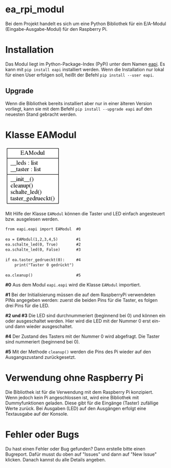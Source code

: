 ea_rpi_modul
============

Bei dem Projekt handelt es sich um eine Python Bibliothek für ein E/A-Modul
(Eingabe-Ausgabe-Modul) für den Raspberry Pi.


Installation
============

Das Modul liegt im Python-Package-Index (PyPi) unter dem Namen
[eapi](https://pypi.python.org/pypi/eapi). Es kann mit `pip install eapi`
installiert werden. Wenn die Installation nur lokal für einen User erfolgen
soll, heißt der Befehl `pip install --user eapi`.

Upgrade
-------

Wenn die Bibliothek bereits installiert aber nur in einer älteren Version
vorliegt, kann sie mit dem Befehl `pip install --upgrade eapi` auf den
neuesten Stand gebracht werden.

Klasse EAModul
==============

![Klassendiagramm (automatisch generiert mit pyreverse)](./klassendiagramm.png)

Mit Hilfe der Klasse `EAModul` können die Taster und LED einfach angesteuert
bzw. ausgelesen werden.

    from eapi.eapi import EAModul  #0

    ea = EAModul(1,2,3,4,5)        #1
    ea.schalte_led(0, True)        #2
    ea.schalte_led(0, False)       #3
    
    if ea.taster_gedrueckt(0):     #4
        print("Taster 0 gedrückt")
        
    ea.cleanup()                   #5

**#0** Aus dem Modul `eapi.eapi` wird die Klasse `EAModul` importiert.

**#1** Bei der Initialisierung müssen die auf dem RaspberryPi verwendeten PINs
angegeben werden: zuerst die beiden Pins für die Taster, es folgen drei
Pins für die LED.

**#2 und #3** Die LED sind durchnummeriert (beginnend bei 0) und können ein
oder ausgeschaltet werden. Hier wird die LED mit der Nummer 0 erst ein- und
dann wieder ausgeschaltet.

**#4** Der Zustand des Tasters mit der Nummer 0 wird abgefragt. Die Taster
sind nummeriert (beginnend bei 0).

**#5** Mit der Methode `cleanup()` werden die Pins des Pi wieder auf den
Ausgangszustand zurückgesetzt.


Verwendung ohne Raspberry Pi
============================

Die Bibliothek ist für die Verwendung mit dem Raspberry Pi konzipiert. Wenn
jedoch kein Pi angeschlossen ist, wird eine Bibliothek mit Dummyfunktionen
geladen. Diese gibt für die Eingänge (Taster) zufällige Werte zurück. Bei
Ausgaben (LED) auf den Ausgängen erfolgt eine Textausgabe auf der Konsole.

Fehler oder Bugs
================

Du hast einen Fehler oder Bug gefunden? Dann erstelle bitte einen
Bugreport. Dafür musst du oben auf "Issues" und dann auf "New Issue"
klicken. Danach kannst du alle Details angeben.

